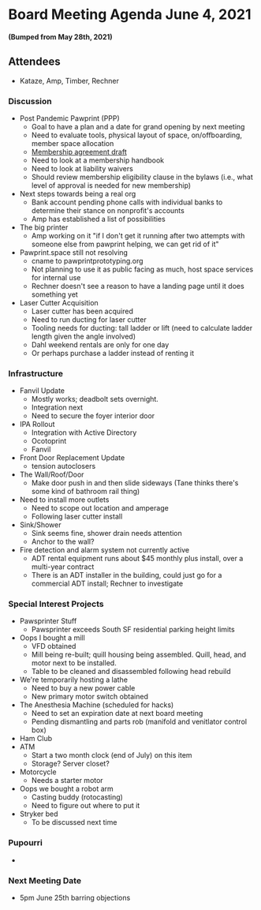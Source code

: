 # Board Meeting Agenda June 4, 2021
#### (Bumped from May 28th, 2021)

## Attendees
- Kataze, Amp, Timber, Rechner

### Discussion
- Post Pandemic Pawprint (PPP)
  - Goal to have a plan and a date for grand opening by next meeting
  - Need to evaluate tools, physical layout of space, on/offboarding, member space allocation
  - [Membership agreement draft](https://docs.google.com/document/d/1SWPpZvJvQzU8xjn52bWUc_9ROyN5fLHoaM5hWmdEbAc/edit?usp=sharing)
  - Need to look at a membership handbook
  - Need to look at liability waivers
  - Should review membership eligibility clause in the bylaws (i.e., what level of approval is needed for new membership)
- Next steps towards being a real org
  - Bank account pending phone calls with individual banks to determine their stance on nonprofit's accounts
  - Amp has established a list of possibilities
- The big printer
  - Amp working on it "if I don't get it running after two attempts with someone else from pawprint helping, we can get rid of it"
- Pawprint.space still not resolving
  - cname to pawprintprototyping.org
  - Not planning to use it as public facing as much, host space services for internal use 
  - Rechner doesn't see a reason to have a landing page until it does something yet
- Laser Cutter Acquisition
  - Laser cutter has been acquired
  - Need to run ducting for laser cutter
  - Tooling needs for ducting: tall ladder or lift (need to calculate ladder length given the angle involved)
  - Dahl weekend rentals are only for one day
  - Or perhaps purchase a ladder instead of renting it 

### Infrastructure
- Fanvil Update
  - Mostly works; deadbolt sets overnight. 
  - Integration next
  - Need to secure the foyer interior door
- IPA Rollout
  - Integration with Active Directory
  - Ocotoprint
  - Fanvil
- Front Door Replacement Update
    - tension autoclosers
- The Wall/Roof/Door
  - Make door push in and then slide sideways (Tane thinks there's some kind of bathroom rail thing)
- Need to install more outlets
  - Need to scope out location and amperage
  - Following laser cutter install
- Sink/Shower
  - Sink seems fine, shower drain needs attention
  - Anchor to the wall?
- Fire detection and alarm system not currently active
  - ADT rental equipment runs about $45 monthly plus install, over a multi-year contract
  - There is an ADT installer in the building, could just go for a commercial ADT install; Rechner to investigate

### Special Interest Projects
- Pawsprinter Stuff 
  - Pawsprinter exceeds South SF residential parking height limits
- Oops I bought a mill
  - VFD obtained
  - Mill being re-built; quill housing being assembled. Quill, head, and motor next to be installed.
  - Table to be cleaned and disassembled following head rebuild 
- We're temporarily hosting a lathe
  - Need to buy a new power cable 
  - New primary motor switch obtained
- The Anesthesia Machine (scheduled for hacks)
  - Need to set an expiration date at next board meeting
  - Pending dismantling and parts rob (manifold and venitlator control box)
- Ham Club
- ATM
  - Start a two month clock (end of July) on this item
  - Storage? Server closet?
- Motorcycle
  - Needs a starter motor
- Oops we bought a robot arm
  - Casting buddy (rotocasting)
  - Need to figure out where to put it
- Stryker bed
  - To be discussed next time
  

### Pupourri
- 

### Next Meeting Date
- 5pm June 25th barring objections
